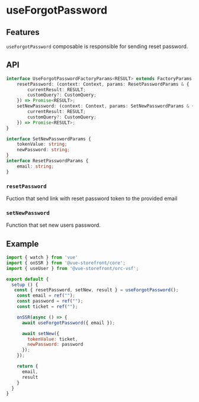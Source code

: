 # useForgotPassword

## Features
`useForgotPassword` composable is responsible for sending reset password.

## API
```typescript
interface UseForgotPasswordFactoryParams<RESULT> extends FactoryParams {
    resetPassword: (context: Context, params: ResetPasswordParams & {
        currentResult: RESULT;
        customQuery?: CustomQuery;
    }) => Promise<RESULT>;
    setNewPassword: (context: Context, params: SetNewPasswordParams & {
        currentResult: RESULT;
        customQuery?: CustomQuery;
    }) => Promise<RESULT>;
}

interface SetNewPasswordParams {
    tokenValue: string;
    newPassword: string;
}
interface ResetPasswordParams {
    email: string;
}

```

### `resetPassword`
Fuction that send link with reset password token to the provided email

### `setNewPassword`
Function that set new users password.

## Example

```javascript
import { watch } from 'vue'
import { onSSR } from '@vue-storefront/core';
import { useUser } from '@vue-storefront/orc-vsf';

export default {
  setup () {
   const { resetPassword, setNew, result } = useForgotPassword();
    const email = ref("");
    const password = ref("");
    const ticket = ref("");

    onSSR(async () => {
      await useForgotPassword({ email });

      await setNew({
        tokenValue: ticket,
        newPassword: password
      });
    });

    return {
      email,
      result
    }
  }
}
```